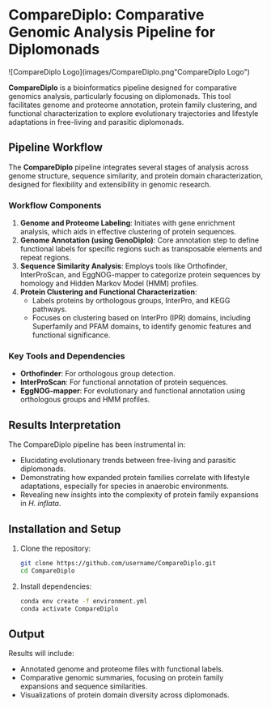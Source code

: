 # CompareDiplo: Comparative Genomic Analysis Pipeline for Diplomonads

![CompareDiplo Logo](images/CompareDiplo.png"CompareDiplo Logo")

**CompareDiplo** is a bioinformatics pipeline designed for comparative genomics analysis, particularly focusing on diplomonads. This tool facilitates genome and proteome annotation, protein family clustering, and functional characterization to explore evolutionary trajectories and lifestyle adaptations in free-living and parasitic diplomonads.

## Pipeline Workflow

The **CompareDiplo** pipeline integrates several stages of analysis across genome structure, sequence similarity, and protein domain characterization, designed for flexibility and extensibility in genomic research.

### Workflow Components
1. **Genome and Proteome Labeling**: Initiates with gene enrichment analysis, which aids in effective clustering of protein sequences.
2. **Genome Annotation (using GenoDiplo)**: Core annotation step to define functional labels for specific regions such as transposable elements and repeat regions.
3. **Sequence Similarity Analysis**: Employs tools like Orthofinder, InterProScan, and EggNOG-mapper to categorize protein sequences by homology and Hidden Markov Model (HMM) profiles.
4. **Protein Clustering and Functional Characterization**: 
   - Labels proteins by orthologous groups, InterPro, and KEGG pathways.
   - Focuses on clustering based on InterPro (IPR) domains, including Superfamily and PFAM domains, to identify genomic features and functional significance.

### Key Tools and Dependencies
- **Orthofinder**: For orthologous group detection.
- **InterProScan**: For functional annotation of protein sequences.
- **EggNOG-mapper**: For evolutionary and functional annotation using orthologous groups and HMM profiles.

## Results Interpretation

The CompareDiplo pipeline has been instrumental in:
- Elucidating evolutionary trends between free-living and parasitic diplomonads.
- Demonstrating how expanded protein families correlate with lifestyle adaptations, especially for species in anaerobic environments.
- Revealing new insights into the complexity of protein family expansions in *H. inflata*.

## Installation and Setup

1. Clone the repository:
   ```bash
   git clone https://github.com/username/CompareDiplo.git
   cd CompareDiplo
   ```

2. Install dependencies:
   ```bash
   conda env create -f environment.yml
   conda activate CompareDiplo
   ```

## Output

Results will include:
- Annotated genome and proteome files with functional labels.
- Comparative genomic summaries, focusing on protein family expansions and sequence similarities.
- Visualizations of protein domain diversity across diplomonads.
